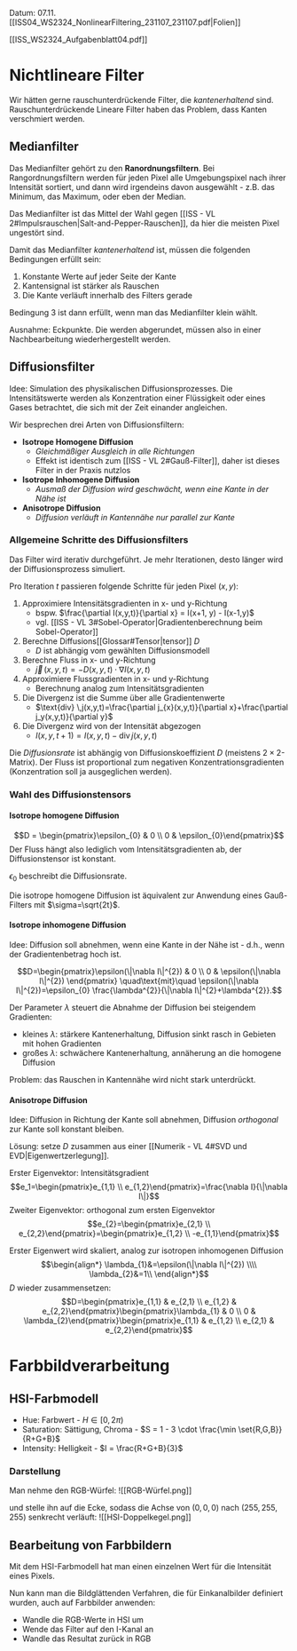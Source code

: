 Datum: 07.11.
[[ISS04_WS2324_NonlinearFiltering_231107_231107.pdf|Folien]]

[[ISS_WS2324_Aufgabenblatt04.pdf]]

# Nichtlineare Filter

Wir hätten gerne rauschunterdrückende Filter, die *kantenerhaltend* sind. Rauschunterdrückende Lineare Filter haben das Problem, dass Kanten verschmiert werden.
## Medianfilter

Das Medianfilter gehört zu den **Ranordnungsfiltern**. 
Bei Rangordnungsfiltern werden für jeden Pixel alle Umgebungspixel nach ihrer Intensität sortiert, und dann wird irgendeins davon ausgewählt - z.B. das Minimum, das Maximum, oder eben der Median.

Das Medianfilter ist das Mittel der Wahl gegen [[ISS - VL 2#Impulsrauschen|Salt-and-Pepper-Rauschen]], da hier die meisten Pixel ungestört sind.

Damit das Medianfilter *kantenerhaltend* ist, müssen die folgenden Bedingungen erfüllt sein:
1. Konstante Werte auf jeder Seite der Kante
2. Kantensignal ist stärker als Rauschen
3. Die Kante verläuft innerhalb des Filters gerade

Bedingung 3 ist dann erfüllt, wenn man das Medianfilter klein wählt.

Ausnahme: Eckpunkte. Die werden abgerundet, müssen also in einer Nachbearbeitung wiederhergestellt werden.

## Diffusionsfilter

Idee: Simulation des physikalischen Diffusionsprozesses. Die Intensitätswerte werden als Konzentration einer Flüssigkeit oder eines Gases betrachtet, die sich mit der Zeit einander angleichen.

Wir besprechen drei Arten von Diffusionsfiltern:
- **Isotrope Homogene Diffusion**
	- *Gleichmäßiger Ausgleich in alle Richtungen*
	- Effekt ist identisch zum [[ISS - VL 2#Gauß-Filter]], daher ist dieses Filter in der Praxis nutzlos
- **Isotrope Inhomogene Diffusion**
	- *Ausmaß der Diffusion wird geschwächt, wenn eine Kante in der Nähe ist*
- **Anisotrope Diffusion**
	- *Diffusion verläuft in Kantennähe nur parallel zur Kante*

### Allgemeine Schritte des Diffusionsfilters

Das Filter wird iterativ durchgeführt. Je mehr Iterationen, desto länger wird der Diffusionsprozess simuliert.

Pro Iteration $t$ passieren folgende Schritte für jeden Pixel $(x,y)$:
1. Approximiere Intensitätsgradienten in x- und y-Richtung
	- bspw. $\frac{\partial I(x,y,t)}{\partial x} = I(x+1, y) - I(x-1,y)$
	- vgl. [[ISS - VL 3#Sobel-Operator|Gradientenberechnung beim Sobel-Operator]]
2. Berechne Diffusions[[Glossar#Tensor|tensor]] $D$
	- $D$ ist abhängig vom gewählten Diffusionsmodell
3. Berechne Fluss in x- und y-Richtung
	- $\overrightarrow{j}\,(x,y,t)=-D(x,y,t)\cdot \nabla I(x,y,t)$
4. Approximiere Flussgradienten in x- und y-Richtung
	- Berechnung analog zum Intensitätsgradienten
5. Die Divergenz ist die Summe über alle Gradientenwerte
	- $\text{div} \,j(x,y,t)=\frac{\partial j_{x}(x,y,t)}{\partial x}+\frac{\partial j_y(x,y,t)}{\partial y}$
6. Die Divergenz wird von der Intensität abgezogen
	- $I(x,y,t+1)=I(x,y,t) - \text{div} \,j(x,y,t)$

Die *Diffusionsrate* ist abhängig von Diffusionskoeffizient $D$ (meistens $2 \times 2$-Matrix).
Der Fluss ist proportional zum negativen Konzentrationsgradienten (Konzentration soll ja ausgeglichen werden).

### Wahl des Diffusionstensors

#### Isotrope homogene Diffusion

$$D = \begin{pmatrix}\epsilon_{0} & 0 \\ 0 & \epsilon_{0}\end{pmatrix}$$
Der Fluss hängt also lediglich vom Intensitätsgradienten ab, der Diffusionstensor ist konstant.

$\epsilon_0$ beschreibt die Diffusionsrate.

Die isotrope homogene Diffusion ist äquivalent zur Anwendung eines Gauß-Filters mit $\sigma=\sqrt{2t}$.

#### Isotrope inhomogene Diffusion
Idee: Diffusion soll abnehmen, wenn eine Kante in der Nähe ist - d.h., wenn der Gradientenbetrag hoch ist.

$$D=\begin{pmatrix}\epsilon(\|\nabla I\|^{2}) & 0 \\ 0 & \epsilon(\|\nabla I\|^{2}) \end{pmatrix} \quad\text{mit}\quad \epsilon(\|\nabla I\|^{2})=\epsilon_{0} \frac{\lambda^{2}}{\|\nabla I\|^{2}+\lambda^{2}}.$$

Der Parameter $\lambda$ steuert die Abnahme der Diffusion bei steigendem Gradienten:
- kleines $\lambda$: stärkere Kantenerhaltung, Diffusion sinkt rasch in Gebieten mit hohen Gradienten
- großes $\lambda$: schwächere Kantenerhaltung, annäherung an die homogene Diffusion

Problem: das Rauschen in Kantennähe wird nicht stark unterdrückt.

#### Anisotrope Diffusion

Idee: Diffusion in Richtung der Kante soll abnehmen, Diffusion *orthogonal* zur Kante soll konstant bleiben.

Lösung: setze $D$ zusammen aus einer [[Numerik - VL 4#SVD und EVD|Eigenwertzerlegung]].

Erster Eigenvektor: Intensitätsgradient $$e_1=\begin{pmatrix}e_{1,1} \\ e_{1,2}\end{pmatrix}=\frac{\nabla I}{\|\nabla I\|}$$
Zweiter Eigenvektor: orthogonal zum ersten Eigenvektor
$$e_{2}=\begin{pmatrix}e_{2,1} \\ e_{2,2}\end{pmatrix}=\begin{pmatrix}e_{1,2} \\ -e_{1,1}\end{pmatrix}$$

Erster Eigenwert wird skaliert, analog zur isotropen inhomogenen Diffusion
$$\begin{align*}
\lambda_{1}&=\epsilon(\|\nabla I\|^{2}) \\\\
\lambda_{2}&=1\\
\end{align*}$$
$D$ wieder zusammensetzen:
$$D=\begin{pmatrix}e_{1,1} & e_{2,1} \\ e_{1,2} & e_{2,2}\end{pmatrix}\begin{pmatrix}\lambda_{1} & 0 \\ 0 & \lambda_{2}\end{pmatrix}\begin{pmatrix}e_{1,1} & e_{1,2} \\ e_{2,1} & e_{2,2}\end{pmatrix}$$

# Farbbildverarbeitung

## HSI-Farbmodell

- Hue: Farbwert - $H \in [0,2\pi)$
- Saturation: Sättigung, Chroma - $S = 1 - 3 \cdot \frac{\min \set{R,G,B}}{R+G+B}$
- Intensity: Helligkeit - $I = \frac{R+G+B}{3}$

### Darstellung
Man nehme den RGB-Würfel:
![[RGB-Würfel.png]]

und stelle ihn auf die Ecke, sodass die Achse von $(0,0,0)$ nach $(255,255,255)$ senkrecht verläuft:
![[HSI-Doppelkegel.png]]

## Bearbeitung von Farbbildern

Mit dem HSI-Farbmodell hat man einen einzelnen Wert für die Intensität eines Pixels. 

Nun kann man die Bildglättenden Verfahren, die für Einkanalbilder definiert wurden, auch auf Farbbilder anwenden:
- Wandle die RGB-Werte in HSI um
- Wende das Filter auf den I-Kanal an
- Wandle das Resultat zurück in RGB